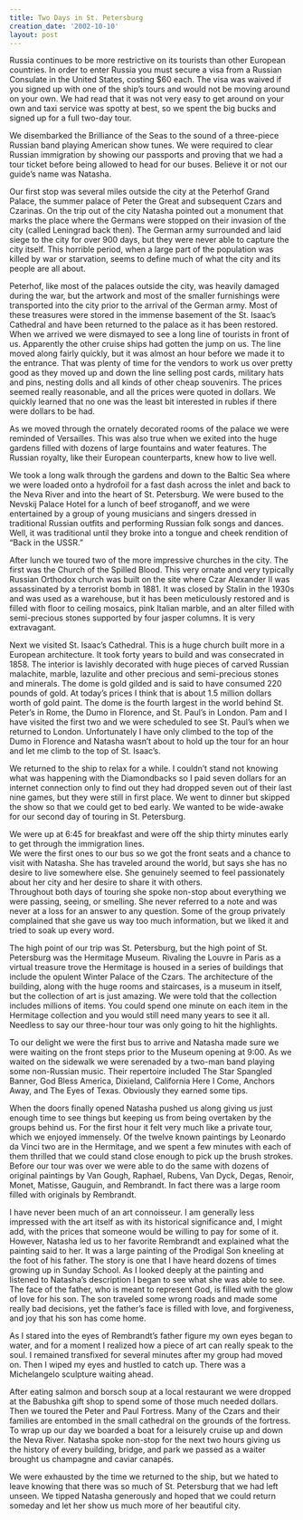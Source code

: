 ```yaml
---
title: Two Days in St. Petersburg
creation_date: '2002-10-10'
layout: post
---
```


Russia continues to be more restrictive on its tourists 
than other European countries.  In order to enter Russia 
you must secure a visa from a Russian Consulate in the 
United States, costing $60 each.  The visa was waived if 
you signed up with one of the ship’s tours and would not be 
moving around on your own.  We had read that it was not 
very easy to get around on your own and taxi service was 
spotty at best, so we spent the big bucks and signed up for 
a full two-day tour.  

We disembarked the Brilliance of the Seas to the sound of a 
three-piece Russian band playing American show tunes.  We 
were required to clear Russian immigration by showing our 
passports and proving that we had a tour ticket before 
being allowed to head for our buses.  Believe it or not our 
guide’s name was Natasha. 

Our first stop was several miles outside the city at the 
Peterhof Grand Palace, the summer palace of Peter the Great 
and subsequent Czars and Czarinas. On the trip out of the 
city Natasha pointed out a monument that marks the place 
where the Germans were stopped on their invasion of the 
city (called Leningrad back then).  The German army 
surrounded and laid siege to the city for over 900 days, 
but they were never able to capture the city itself.  This 
horrible period, when a large part of the population was 
killed by war or starvation, seems to define much of what 
the city and its people are all about.  

Peterhof, like most of the palaces outside the city, was 
heavily damaged during the war, but the artwork and most of 
the smaller furnishings were transported into the city 
prior to the arrival of the German army.  Most of these 
treasures were stored in the immense basement of the St. 
Isaac’s Cathedral and have been returned to the palace as 
it has been restored.  When we arrived we were dismayed to 
see a long line of tourists in front of us.  Apparently the 
other cruise ships had gotten the jump on us.  The line 
moved along fairly quickly, but it was almost an hour 
before we made it to the entrance.  That was plenty of time 
for the vendors to work us over pretty good as they moved 
up and down the line selling post cards, military hats and 
pins, nesting dolls and all kinds of other cheap 
souvenirs.  The prices seemed really reasonable, and all 
the prices were quoted in dollars.  We quickly learned that 
no one was the least bit interested in rubles if there were 
dollars to be had.

As we moved through the ornately decorated rooms of the 
palace we were reminded of Versailles.  This was also true 
when we exited into the huge gardens filled with dozens of 
large fountains and water features.  The Russian royalty, 
like their European counterparts, knew how to live well.  

We took a long walk through the gardens and down to the 
Baltic Sea where we were loaded onto a hydrofoil for a fast 
dash across the inlet and back to the Neva River and into 
the heart of St. Petersburg.  We were bused to the Nevskij 
Palace Hotel for a lunch of beef stroganoff, and we were 
entertained by a group of young musicians and singers 
dressed in traditional Russian outfits and performing 
Russian folk songs and dances.  Well, it was traditional 
until they broke into a tongue and cheek rendition of “Back 
in the USSR.”

After lunch we toured two of the more impressive churches 
in the city.  The first was the Church of the Spilled 
Blood.  This very ornate and very typically Russian 
Orthodox church was built on the site where Czar Alexander 
II was assassinated by a terrorist bomb in 1881.  It was 
closed by Stalin in the 1930s and was used as a warehouse, 
but it has been meticulously restored and is filled with 
floor to ceiling mosaics, pink Italian marble, and an alter 
filled with semi-precious stones supported by four jasper 
columns.  It is very extravagant. 

Next we visited St. Isaac’s Cathedral.  This is a huge 
church built more in a European architecture.  It took 
forty years to build and was consecrated in 1858.  The 
interior is lavishly decorated with huge pieces of carved 
Russian malachite, marble, lazulite and other precious and 
semi-precious stones and minerals.  The dome is gold gilded 
and is said to have consumed 220 pounds of gold.  At 
today’s prices I think that is about 1.5 million dollars 
worth of gold paint.  The dome is the fourth largest in the 
world behind St. Peter’s in Rome, the Dumo in Florence, and 
St. Paul’s in London.  Pam and I have visited the first two 
and we were scheduled to see St. Paul’s when we returned to 
London.  Unfortunately I have only climbed to the top of 
the Dumo in Florence and Natasha wasn’t about to hold up 
the tour for an hour and let me climb to the top of St. 
Isaac’s. 

We returned to the ship to relax for a while.  I couldn’t 
stand not knowing what was happening with the Diamondbacks 
so I paid seven dollars for an internet connection only to 
find out they had dropped seven out of their last nine 
games, but they were still in first place.  We went to 
dinner but skipped the show so that we could get to bed 
early.  We wanted to be wide-awake for our second day of 
touring in St. Petersburg. 

We were up at 6:45 for breakfast and were off the ship 
thirty minutes early to get through the immigration lines.  
We were the first ones to our bus so we got the front seats 
and a chance to visit with Natasha.  She has traveled 
around the world, but says she has no desire to live 
somewhere else.  She genuinely seemed to feel passionately 
about her city and her desire to share it with others.  
Throughout both days of touring she spoke non-stop about 
everything we were passing, seeing, or smelling.  She never 
referred to a note and was never at a loss for an answer to 
any question.  Some of the group privately complained that 
she gave us way too much information, but we liked it and 
tried to soak up every word.  

The high point of our trip was St. Petersburg, but the high 
point of St. Petersburg was the Hermitage Museum.  Rivaling 
the Louvre in Paris as a virtual treasure trove the 
Hermitage is housed in a series of buildings that include 
the opulent Winter Palace of the Czars.  The architecture 
of the building, along with the huge rooms and staircases, 
is a museum in itself, but the collection of art is just 
amazing.  We were told that the collection includes 
millions of items.  You could spend one minute on each item 
in the Hermitage collection and you would still need many 
years to see it all.  Needless to say our three-hour tour 
was only going to hit the highlights.  

To our delight we were the first bus to arrive and Natasha 
made sure we were waiting on the front steps prior to the 
Museum opening at 9:00.  As we waited on the sidewalk we 
were serenaded by a two-man band playing some non-Russian 
music.  Their repertoire included The Star Spangled Banner, 
God Bless America, Dixieland, California Here I Come, 
Anchors Away, and The Eyes of Texas.  Obviously they earned 
some tips.  

When the doors finally opened Natasha pushed us along 
giving us just enough time to see things but keeping us 
from being overtaken by the groups behind us.  For the 
first hour it felt very much like a private tour, which we 
enjoyed immensely.  Of the twelve known paintings by 
Leonardo da Vinci two are in the Hermitage, and we spent a 
few minutes with each of them thrilled that we could stand 
close enough to pick up the brush strokes.  Before our tour 
was over we were able to do the same with dozens of 
original paintings by Van Gough, Raphael, Rubens, Van Dyck, 
Degas, Renoir, Monet, Matisse, Gauguin, and Rembrandt.  In 
fact there was a large room filled with originals by 
Rembrandt.  

I have never been much of an art connoisseur.  I am 
generally less impressed with the art itself as with its 
historical significance and, I might add, with the prices 
that someone would be willing to pay for some of it.  
However, Natasha led us to her favorite Rembrandt and 
explained what the painting said to her.  It was a large 
painting of the Prodigal Son kneeling at the foot of his 
father.  The story is one that I have heard dozens of times 
growing up in Sunday School.  As I looked deeply at the 
painting and listened to Natasha’s description I began to 
see what she was able to see.  The face of the father, who 
is meant to represent God, is filled with the glow of love 
for his son.  The son traveled some wrong roads and made 
some really bad decisions, yet the father’s face is filled 
with love, and forgiveness, and joy that his son has come 
home.  

As I stared into the eyes of Rembrandt’s father figure my 
own eyes began to water, and for a moment I realized how a 
piece of art can really speak to the soul.  I remained 
transfixed for several minutes after my group had moved 
on.  Then I wiped my eyes and hustled to catch up.  There 
was a Michelangelo sculpture waiting ahead. 

After eating salmon and borsch soup at a local restaurant 
we were dropped at the Babushka gift shop to spend some of 
those much needed dollars.  Then we toured the Peter and 
Paul Fortress.  Many of the Czars and their families are 
entombed in the small cathedral on the grounds of the 
fortress.  To wrap up our day we boarded a boat for a 
leisurely cruise up and down the Neva River.  Natasha spoke 
non-stop for the next two hours giving us the history of 
every building, bridge, and park we passed as a waiter 
brought us champagne and caviar canapés.  

We were exhausted by the time we returned to the ship, but 
we hated to leave knowing that there was so much of St. 
Petersburg that we had left unseen.  We tipped Natasha 
generously and hoped that we could return someday and let 
her show us much more of her beautiful city.             


